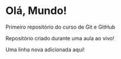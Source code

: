 # Olá, Mundo!
 Primeiro repositório do curso de Git e GitHub 

 Repositório criado durante uma aula ao vivo!
 
 Uma linha nova adicionada aqui!
